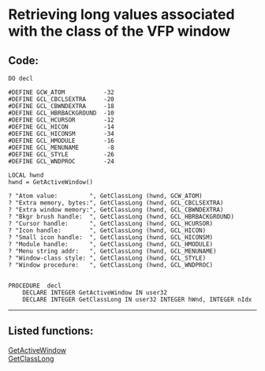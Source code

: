 
# Retrieving long values associated with the class of the VFP window

## Code:
```foxpro  
DO decl

#DEFINE GCW_ATOM           -32
#DEFINE GCL_CBCLSEXTRA     -20
#DEFINE GCL_CBWNDEXTRA     -18
#DEFINE GCL_HBRBACKGROUND  -10
#DEFINE GCL_HCURSOR        -12
#DEFINE GCL_HICON          -14
#DEFINE GCL_HICONSM        -34
#DEFINE GCL_HMODULE        -16
#DEFINE GCL_MENUNAME        -8
#DEFINE GCL_STYLE          -26
#DEFINE GCL_WNDPROC        -24

LOCAL hwnd
hwnd = GetActiveWindow()

? "Atom value:         ", GetClassLong (hwnd, GCW_ATOM)
? "Extra memory, bytes:", GetClassLong (hwnd, GCL_CBCLSEXTRA)
? "Extra window memory:", GetClassLong (hwnd, GCL_CBWNDEXTRA)
? "Bkgr brush handle:  ", GetClassLong (hwnd, GCL_HBRBACKGROUND)
? "Cursor handle:      ", GetClassLong (hwnd, GCL_HCURSOR)
? "Icon handle:        ", GetClassLong (hwnd, GCL_HICON)
? "Small icon handle:  ", GetClassLong (hwnd, GCL_HICONSM)
? "Module handle:      ", GetClassLong (hwnd, GCL_HMODULE)
? "Menu string addr:   ", GetClassLong (hwnd, GCL_MENUNAME)
? "Window-class style: ", GetClassLong (hwnd, GCL_STYLE)
? "Window procedure:   ", GetClassLong (hwnd, GCL_WNDPROC)


PROCEDURE  decl
	DECLARE INTEGER GetActiveWindow IN user32
	DECLARE INTEGER GetClassLong IN user32 INTEGER hWnd, INTEGER nIdx  
```  
***  


## Listed functions:
[GetActiveWindow](../libraries/user32/GetActiveWindow.md)  
[GetClassLong](../libraries/user32/GetClassLong.md)  
